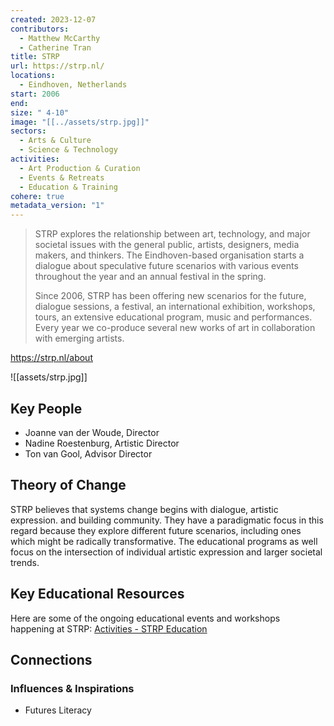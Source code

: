 ```yaml
---
created: 2023-12-07
contributors:
  - Matthew McCarthy
  - Catherine Tran
title: STRP
url: https://strp.nl/
locations:
  - Eindhoven, Netherlands
start: 2006
end: 
size: " 4-10"
image: "[[../assets/strp.jpg]]"
sectors:
  - Arts & Culture
  - Science & Technology
activities:
  - Art Production & Curation
  - Events & Retreats
  - Education & Training
cohere: true
metadata_version: "1"
---
```

>STRP explores the relationship between art, technology, and major societal issues with the general public, artists, designers, media makers, and thinkers. The Eindhoven-based organisation starts a dialogue about speculative future scenarios with various events throughout the year and an annual festival in the spring.  
 > 
>Since 2006, STRP has been offering new scenarios for the future, dialogue sessions, a festival, an international exhibition, workshops, tours, an extensive educational program, music and performances. Every year we co-produce several new works of art in collaboration with emerging artists.

https://strp.nl/about

![[assets/strp.jpg]]

## Key People

- Joanne van der Woude, Director
- Nadine Roestenburg, Artistic Director
- Ton van Gool, Advisor Director

## Theory of Change

STRP believes that systems change begins with dialogue, artistic expression. and building community. They have a paradigmatic focus in this regard because they explore different future scenarios, including ones which might be radically transformative. The educational programs as well focus on the intersection of individual artistic expression and larger societal trends. 

## Key Educational Resources

Here are some of the ongoing educational events and workshops happening at STRP: [Activities - STRP Education](https://onderwijs.strp.nl/en/activities)

## Connections

### Influences & Inspirations

- Futures Literacy




